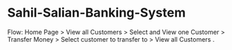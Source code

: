 # Sahil-Salian-Banking-System
Flow: Home Page > View all Customers > Select and View one Customer > Transfer Money > Select customer to transfer to > View all Customers .
